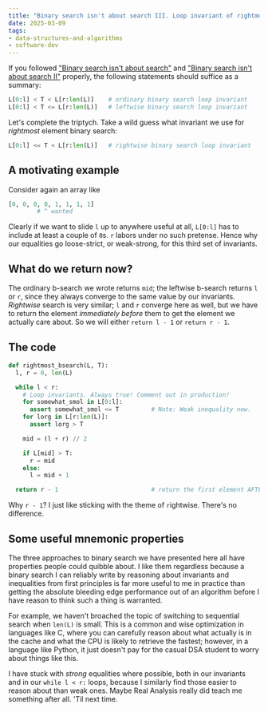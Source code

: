 ```yaml
---
title: "Binary search isn't about search III. Loop invariant of rightmost element search"
date: 2025-03-09
tags: 
- data-structures-and-algorithms
- software-dev
---
```


If you followed
["Binary search isn't about search"](https://til.andrew-quinn.me/posts/binary-search-isn-t-about-search/)
and
["Binary search isn't about search II"](https://til.andrew-quinn.me/posts/binary-search-isn-t-about-search-ii-loop-invariant-of-leftmost-element-search/)
properly, the following statements should suffice as a summary:

```python
L[0:l] < T < L[r:len(L)]    # ordinary binary search loop invariant
L[0:l] < T <= L[r:len(L)]   # leftwise binary search loop invariant
```

Let's complete the triptych. Take a wild guess what invariant we use for *rightmost* element binary search:

```python
L[0:l] <= T < L[r:len(L)]   # rightwise binary search loop invariant
```

## A motivating example

Consider again an array like

```python
[0, 0, 0, 0, 1, 1, 1, 1]
        # ^ wanted
```

Clearly if we want to slide `l` up to anywhere useful at all, `L[0:l]` has to include at least a couple
of `0`s. `r` labors under no such pretense. Hence why our equalities go loose-strict, or weak-strong,
for this third set of invariants.

## What do we return now?

The ordinary b-search we wrote returns `mid`; the leftwise b-search returns `l` or `r`, since they always converge to the same value by our invariants.
*Rightwise* search is very similar; `l` and `r` converge here as well, but we have to return the element *immediately before* them to get 
the element we actually care about. So we will either `return l - 1` or `return r - 1`.

## The code

```python
def rightmost_bsearch(L, T):
  l, r = 0, len(L)

  while l < r:
    # Loop invariants. Always true! Comment out in production!
    for somewhat_smol in L[0:l]:
      assert somewhat_smol <= T         # Note: Weak inequality now.
    for lorg in L[r:len(L)]:
      assert lorg > T

    mid = (l + r) // 2

    if L[mid] > T:
      r = mid
    else:
      l = mid + 1

  return r - 1                          # return the first element AFTER L[r:len(L)].
```

Why `r - 1`? I just like sticking with the theme of `r`ightwise. There's no difference.

## Some useful mnemonic properties

The three approaches to binary search we have presented here all have properties people
could quibble about. I like them regardless because a binary search I can reliably write
by reasoning about invariants and inequalities from first principles is far more useful
to me in practice than getting the absolute bleeding edge performance out of an algorithm
before I have reason to think such a thing is warranted.

For example, we haven't broached the topic of switching to sequential search when `len(L)`
is small. This is a common and wise optimization in languages like C, where you can
carefully reason about what actually is in the cache and what the CPU is likely to
retrieve the fastest; however, in a language like Python, it just doesn't pay for the
casual DSA student to worry about things like this.

I have stuck with *strong* equalities where possible, both in our invariants and in our
`while l < r:` loops, because I similarly find those easier to reason about than weak
ones. Maybe Real Analysis really did teach me something after all. 'Til next time.
